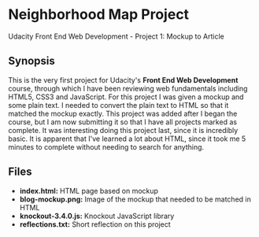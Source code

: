 # Neighborhood Map Project
Udacity Front End Web Development - Project 1: Mockup to Article

## Synopsis

This is the very first project for Udacity's **Front End Web Development** course, through which I have been reviewing web fundamentals including HTML5, CSS3 and JavaScript.  For this project I was given a mockup and some plain text.  I needed to convert the plain text to HTML so that it matched the mockup exactly.  This project was added after I began the course, but I am now submitting it so that I have all projects marked as complete.  It was interesting doing this project last, since it is incredibly basic.  It is apparent that I've learned a lot about HTML, since it took me 5 minutes to complete without needing to search for anything.

## Files

* **index.html:** HTML page based on mockup
* **blog-mockup.png:** Image of the mockup that needed to be matched in HTML
* **knockout-3.4.0.js:** Knockout JavaScript library
* **reflections.txt:** Short reflection on this project
